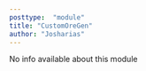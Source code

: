 ```yaml
---
posttype:  "module"  
title: "CustomOreGen"
author: "Josharias"
---
```

No info available about this module
